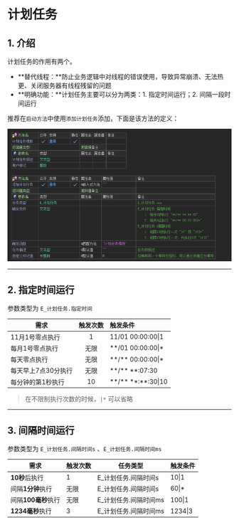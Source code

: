 # 计划任务

## 1. 介绍

计划任务的作用有两个。

- **替代线程：**防止业务逻辑中对线程的错误使用，导致异常崩溃、无法热更、关闭服务器有线程残留的问题
- **明确功能：**计划任务主要可以分为两类：1. 指定时间运行；2. 间隔一段时间运行

推荐在`启动方法`中使用`添加计划任务`添加，下面是该方法的定义：

![image-20231011103123430](计划任务.assets/image-20231011103123430.png)

---

## 2. 指定时间运行

参数类型为 `E_计划任务.指定时间`

| 需求                | 触发次数 | 触发条件                   |
| ------------------- | :------: | :------------------------- |
| 11月1号零点执行     |    1     | 11/01 00:00:00\|1          |
| 每月1号零点执行     |   无限   | \*\*/01 00:00:00\|\*       |
| 每天零点执行        |   无限   | \*\*/\*\* 00:00:00\|\*     |
| 每天早上7点30分执行 |   无限   | \*\*/\*\* \*\*:07:30       |
| 每分钟的第1秒执行   |    10    | \*\*/\*\* \*\*:\*\*:30\|10 |

> 在不限制执行次数的时候，`|*` 可以省略

---

## 3. 间隔时间运行

参数类型为 `E_计划任务.间隔时间s` 、`E_计划任务.间隔时间ms`

| 需求                | 触发次数 | 任务类型              | 触发条件 |
| ------------------- | -------- | --------------------- | -------- |
| **10秒**后执行      | 1        | E_计划任务.间隔时间s  | 10\|1    |
| 间隔**1分钟**执行   | 无限     | E_计划任务.间隔时间s  | 60\|\*   |
| 间隔**100毫秒**执行 | 无限     | E_计划任务.间隔时间ms | 100\|1   |
| **1234毫秒**执行    | 3        | E_计划任务.间隔时间ms | 1234\|3  |